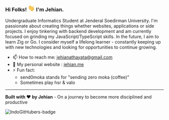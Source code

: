 ### Hi Folks! <img src="https://raw.githubusercontent.com/send0moka/send0moka/main/public/wave.gif" width="22"> I'm Jehian.

Undergraduate Informatics Student at Jenderal Soedirman University. I'm passionate about creating things whether websites, applications or side projects. I enjoy tinkering with backend development and am currently focused on grinding my JavaScript/TypeScript skills. In the future, I aim to learn Zig or Go. I consider myself a lifelong learner - constantly keeping up with new technologies and looking for opportunities to continue growing.

- 📫 How to reach me: [jehianathayata@gmail.com](mailto:jehianathayata@gmail.com)
- 🎨 My personal website : [jehian.me](https://jehian.me)
- ⚡ Fun fact: 
    - send0moka stands for "sending zero moka (coffee)"
    - Sometimes play hsr & valo

---

**Built with ❤️ by Jehian**
    - On a journey to become more disciplined and productive

![IndoGitHubers-badge](https://indogithubers-badge.vercel.app/badge?username=send0moka&style=social)
